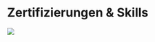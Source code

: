 # Zertifizierungen & Skills

[<img src="https://images.credly.com/size/110x110/images/00634f82-b07f-4bbd-a6bb-53de397fc3a6/image.png">](https://www.credly.com/badges/9e198245-efc5-4095-856f-9591f3c5682f/public_url)

<!--
**PSteinweg/PSteinweg** is a ✨ _special_ ✨ repository because its `README.md` (this file) appears on your GitHub profile.

Here are some ideas to get you started:

- 🔭 I’m currently working on ...
- 🌱 I’m currently learning ...
- 👯 I’m looking to collaborate on ...
- 🤔 I’m looking for help with ...
- 💬 Ask me about ...
- 📫 How to reach me: ...
- 😄 Pronouns: ...
- ⚡ Fun fact: ...
-->
